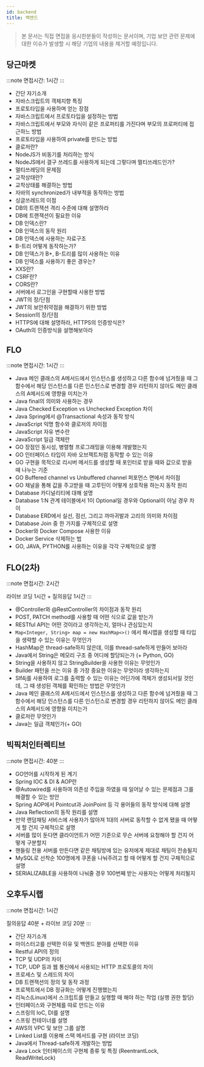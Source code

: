 ```yaml
---
id: backend
title: 백엔드
---
```


> 본 문서는 직접 면접을 응시한분들이 작성하는 문서이며, 기업 보안 관련 문제에 대한 이슈가 발생할 시 해당 기업의 내용을 제거할 예정입니다.

## 당근마켓

:::note
면접시간: 1시간
:::

- 간단 자기소개
- 자바스크립트의 객체지향 특징
- 프로토타입을 사용하며 얻는 장점
- 자바스크립트에서 프로토타입을 설정하는 방법
- 자바스크립트에서 부모와 자식이 같은 프로퍼티를 가진다며 부모의 프로퍼티에 접근하느 방법
- 프로토타입을 사용하여 private를 만드는 방법
- 클로저란?
- NodeJS가 비동기를 처리하는 방식
- NodeJS에서 결구 쓰레드를 사용하게 되는데 그렇다며 멀티쓰레드인가?
- 멀티쓰레딩의 문제점
- 교착상태란?
- 교착상태를 해결하는 방법
- 자바의 synchronized가 내부적을 동작하는 방법
- 싱글쓰레드의 이점
- DB의 트랜잭션 격리 수준에 대해 설명하라
- DB에 트랜잭션이 필요한 이유
- DB 인덱스란?
- DB 인덱스의 동작 원리
- DB 인덱스에 사용하는 자료구조
- B-트리 어떻게 동작하는가?
- DB 인덱스가 B+, B-트리를 많이 사용하는 이유
- DB 인덱스를 사용하기 좋은 경우는?
- XXS란?
- CSRF란?
- CORS란?
- 서버에서 로그인을 구현할때 사용한 방법
- JWT의 장/단점
- JWT의 보안취약점을 해결하기 위한 방법
- Session의 장/단점
- HTTPS에 대해 설명하라, HTTPS의 인증방식은?
- OAuth의 인증방식을 설명해보아라

## FLO

:::note
면접시간: 1시간
:::

- Java 메인 클래스의 A메서드에서 인스턴스를 생성하고 다른 함수에 넘겨줬을 때 그 함수에서 해당 인스턴스를 다른 인스턴스로 변경할 경우 리턴하지 않아도 메인 클래스의 A메서드에 영향을 미치는가
- Java final의 의미와 사용하는 경우
- Java Checked Exception vs Unchecked Exception 차이
- Java Spring에서 @Transactional 속성과 동작 방식
- JavaScript 익명 함수와 클로저의 차이점
- JavaScript 자유 변수란
- JavaScript 일급 객체란
- GO 장점인 동시성, 병렬형 프로그래밍을 이용해 개발했는지
- GO 인터페이스 타입이 자바 오브젝트처럼 동작할 수 있는 이유
- GO 구현을 목적으로 리시버 메서드를 생성할 때 포인터로 받을 때와 값으로 받을 때 나누는 기준
- GO Buffered channel vs Unbuffered channel 퍼포먼스 면에서 차이점
- GO 채널을 통해 값을 주고받을 때 고루틴이 어떻게 상호작용 하는지 동작 원리 
- Database 카디널리티에 대해 설명
- Database 1:N 관계 테이블에서 1이 Optional일 경우와 Optional이 아닐 경우 차이
- Database ERD에서 실선, 점선, 그리고 까마귀발과 고리의 의미와 차이점
- Database Join 중 한 가지를 구체적으로 설명 
- Docker와 Docker Compose 사용한 이유
- Docker Service 삭제하는 법
- GO, JAVA, PYTHON를 사용하는 이유을 각각 구체적으로 설명

## FLO(2차)

:::note
면접시간: 2시간

라이브 코딩 1시간 + 질의응답 1시간
:::

- @Controller와 @RestController의 차이점과 동작 원리
- POST, PATCH method를 사용할 때 어떤 식으로 값을 받는가
- RESTful API는 어떤 것이라고 생각하는지, 얼마나 관심있는지
- ```Map<Integer, String> map = new HashMap<>()``` 에서 해시맵을 생성할 때 타입을 생략할 수 있는 이유는 무엇인가
- HashMap은 thread-safe하지 않은데, 이를 thread-safe하게 만들어 보아라
- Java에서 String은 메모리 구조 중 어디에 할당되는가 (+ Python, GO)
- String을 사용하지 않고 StringBuilder을 사용한 이유는 무엇인가
- Builder 패턴을 쓰는 이유 중 가장 중요한 이유는 무엇이라 생각하는지
- Slf4j를 사용하여 로그를 출력할 수 있는 이유는 어딘가에 객체가 생성되서일 것인데, 그 때 생성된 객체를 확인하는 방법은 무엇인가
- Java 메인 클래스의 A메서드에서 인스턴스를 생성하고 다른 함수에 넘겨줬을 때 그 함수에서 해당 인스턴스를 다른 인스턴스로 변경할 경우 리턴하지 않아도 메인 클래스의 A메서드에 영향을 미치는가
- 클로저란 무엇인가
- Java는 일급 객체인가(+ GO)

## 빅픽처인터렉티브

:::note
면접시간: 40분
:::

- GO언어를 시작하게 된 계기
- Spring IOC & DI & AOP란
- @Autowired를 사용하여 의존성 주입을 하였을 때 일어날 수 있는 문제점과 그를 해결할 수 있는 방안
- Spring AOP에서 Pointcut과 JoinPoint 등 각 용어들의 동작 방식에 대해 설명
- Java Reflection의 동작 원리를 설명
- 만약 랜덤채팅 서비스에 사용자가 많아져 1대의 서버로 동작할 수 없게 됐을 때 어떻게 할 건지 구체적으로 설명
- 서버를 많이 둔다면 클라이언트가 어떤 기준으로 무슨 서버에 요청해야 할 건지 어떻게 구분할지
- 핸들링 전용 서버를 만든다면 같은 채팅방에 있는 유저에게 제대로 채팅이 전송될지 
- MySQL로 선착순 100명에게 쿠폰을 나눠주려고 할 때 어떻게 할 건지 구체적으로 설명
- SERIALIZABLE을 사용하여 나눠줄 경우 100번째 받는 사용자는 어떻게 처리될지 

## 오후두시랩

:::note
면접시간: 1시간

질의응답 40분 + 라이브 코딩 20분
:::

- 간단 자기소개
- 마이스터고를 선택한 이유 및 백엔드 분야를 선택한 이유
- Restful API의 정의
- TCP 및 UDP의 차이
- TCP, UDP 등과 웹 통신에서 사용되는 HTTP 프로토콜의 차이
- 프로세스 및 스레드의 차이
- DB 트랜잭션의 정의 및 동작 과정
- 프로젝트에서 DB 정규화는 어떻게 진행했는지
- 리눅스(Linux)에서 스크립트를 만들고 실행할 때 해야 하는 작업 (실행 권한 할당)
- 인터페이스와 구현체를 따로 만드는 이유
- 스프링의 IoC, DI를 설명
- 스프링 컨테이너를 설명
- AWS의 VPC 및 보안 그룹 설명
- Linked List를 이용해 스택 메서드를 구현 (라이브 코딩)
- Java에서 Thread-safe하게 개발하는 방법
- Java Lock 인터페이스의 구현체 종류 및 특징 (ReentrantLock, ReadWriteLock)

